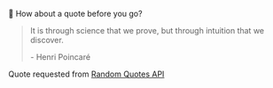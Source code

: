 📣 How about a quote before you go?

> It is through science that we prove, but through intuition that we discover.
>
> <p>- Henri Poincaré</p>

Quote requested from [Random Quotes API](https://github.com/lukePeavey/quotable)

